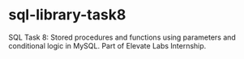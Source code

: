 # sql-library-task8
SQL Task 8: Stored procedures and functions using parameters and conditional logic in MySQL. Part of Elevate Labs Internship.
